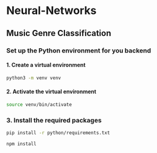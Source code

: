 # Neural-Networks



## Music Genre Classification

### Set up the Python environment for you backend

#### 1. Create a virtual environment

```bash
python3 -m venv venv
```

#### 2. Activate the virtual environment

```bash
source venv/bin/activate
```

### 3. Install the required packages

```bash
pip install -r python/requirements.txt
```

``` bash
npm install
```


